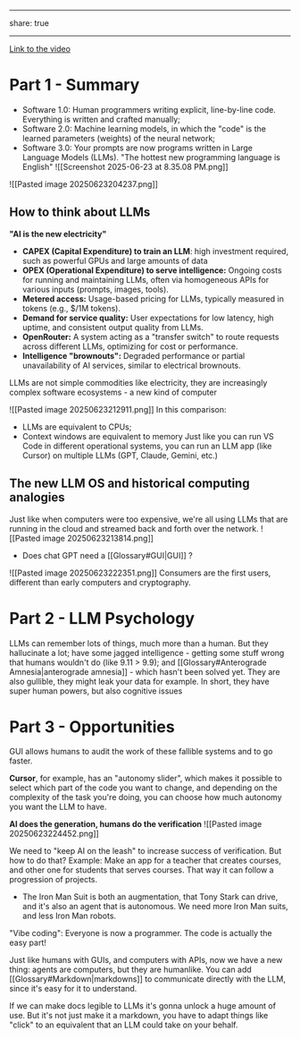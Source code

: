- - -
share: true
- - -


[Link to the video](https://www.youtube.com/watch?v=LCEmiRjPEtQ)
# Part 1 - Summary
- Software 1.0: Human programmers writing explicit, line-by-line code. Everything is written and crafted manually;
- Software 2.0: Machine learning models, in which the "code" is the learned parameters (weights) of the neural network;
- Software 3.0: Your prompts are now programs written in Large Language Models (LLMs). "The hottest new programming language is English"
![[Screenshot 2025-06-23 at 8.35.08 PM.png]]

![[Pasted image 20250623204237.png]]

## How to think about LLMs
**"AI is the new electricity"** 

- **CAPEX (Capital Expenditure) to train an LLM**: high investment required, such as powerful GPUs and large amounts of data 
- **OPEX (Operational Expenditure) to serve intelligence:** Ongoing costs for running and maintaining LLMs, often via homogeneous APIs for various inputs (prompts, images, tools).
- **Metered access:** Usage-based pricing for LLMs, typically measured in tokens (e.g., $/1M tokens).
- **Demand for service quality:** User expectations for low latency, high uptime, and consistent output quality from LLMs.
- **OpenRouter:** A system acting as a "transfer switch" to route requests across different LLMs, optimizing for cost or performance.
- **Intelligence "brownouts":** Degraded performance or partial unavailability of AI services, similar to electrical brownouts.

LLMs are not simple commodities like electricity, they are increasingly complex software ecosystems - a new kind of computer



![[Pasted image 20250623212911.png]]
In this comparison:
- LLMs are equivalent to CPUs;
- Context windows are equivalent to memory
Just like you can run VS Code in different operational systems, you can run an LLM app (like Cursor) on multiple LLMs (GPT, Claude, Gemini, etc.)

## The new LLM OS and historical computing analogies

Just like when computers were too expensive, we're all using LLMs that are running in the cloud and streamed back and forth over the network.
![[Pasted image 20250623213814.png]]

- Does chat GPT need a [[Glossary#GUI|GUI]] ?

![[Pasted image 20250623222351.png]]
Consumers are the first users, different than early computers and cryptography.

# Part 2 - LLM Psychology 
LLMs can remember lots of things, much more than a human. But they hallucinate a lot; have some jagged intelligence - getting some stuff wrong that humans wouldn't do (like 9.11 > 9.9); and [[Glossary#Anterograde Amnesia|anterograde amnesia]] - which hasn't been solved yet. They are also gullible, they might leak your data for example. In short, they have super human powers, but also cognitive issues

# Part 3 - Opportunities

GUI allows humans to audit the work of these fallible systems and to go faster.

**Cursor**, for example, has an "autonomy slider", which makes it possible to select which part of the code you want to change, and depending on the complexity of the task you're doing, you can choose how much autonomy you want the LLM to have.

**AI does the generation, humans do the verification**
![[Pasted image 20250623224452.png]]

We need to "keep AI on the leash" to increase success of verification. But how to do that?
Example: Make an app for a teacher that creates courses, and other one for students that serves courses. That way it can follow a progression of projects.

- The Iron Man Suit is both an augmentation, that Tony Stark can drive, and it's also an agent that is autonomous. We need more Iron Man suits, and less Iron Man robots.

"Vibe coding": Everyone is now a programmer. The code is actually the easy part!

Just like humans with GUIs, and computers with APIs, now we have a new thing: agents are computers, but they are humanlike. You can add [[Glossary#Markdown|markdowns]] to communicate directly with the LLM, since it's easy for it to understand.

If we can make docs legible to LLMs it's gonna unlock a huge amount of use. But it's not just make it a markdown, you have to adapt things like "click" to an equivalent that an LLM could take on your behalf.
